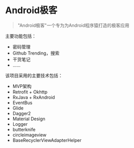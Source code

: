 # Android极客 #

> "Android极客"一个专为为Android程序猿打造的极客应用

主要功能包括：
- 密码管理
- Github Trending，搜索
- 干货笔记
- ......

该项目采用的主要技术包括：

- MVP架构
- Retrofit + Okhttp
- RxJava + RxAndroid
- EventBus
- Glide
- Dagger2
- Material Design
- Logger
- butterknife
- circleimageview
- BaseRecyclerViewAdapterHelper